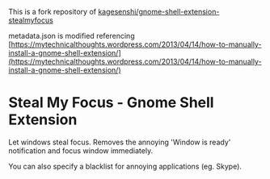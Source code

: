This is a fork repository of [kagesenshi/gnome-shell-extension-stealmyfocus](https://github.com/kagesenshi/gnome-shell-extension-stealmyfocus)

metadata.json is modified referencing [https://mytechnicalthoughts.wordpress.com/2013/04/14/how-to-manually-install-a-gnome-shell-extension/](https://mytechnicalthoughts.wordpress.com/2013/04/14/how-to-manually-install-a-gnome-shell-extension/)

Steal My Focus - Gnome Shell Extension
======================================

Let windows steal focus. Removes the annoying 'Window is ready'
notification and focus window immediately.

You can also specify a blacklist for annoying applications (eg. Skype).
